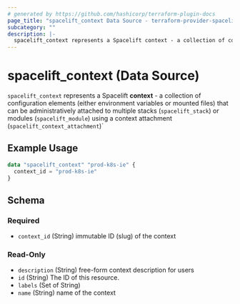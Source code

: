 ```yaml
---
# generated by https://github.com/hashicorp/terraform-plugin-docs
page_title: "spacelift_context Data Source - terraform-provider-spacelift"
subcategory: ""
description: |-
  spacelift_context represents a Spacelift context - a collection of configuration elements (either environment variables or mounted files) that can be administratively attached to multiple stacks (spacelift_stack) or modules (spacelift_module) using a context attachment (spacelift_context_attachment)`
---
```


# spacelift_context (Data Source)

`spacelift_context` represents a Spacelift **context** - a collection of configuration elements (either environment variables or mounted files) that can be administratively attached to multiple stacks (`spacelift_stack`) or modules (`spacelift_module`) using a context attachment (`spacelift_context_attachment`)`

## Example Usage

```terraform
data "spacelift_context" "prod-k8s-ie" {
  context_id = "prod-k8s-ie"
}
```

<!-- schema generated by tfplugindocs -->
## Schema

### Required

- `context_id` (String) immutable ID (slug) of the context

### Read-Only

- `description` (String) free-form context description for users
- `id` (String) The ID of this resource.
- `labels` (Set of String)
- `name` (String) name of the context


